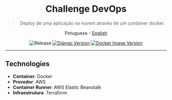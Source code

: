 <div align="center">

  # Challenge DevOps

  > Deploy de uma aplicação na nuvem através de um container docker.

  <a>Potuguese</a> -
  <a href="./README_en.md">English</a>

</div>

<div align="center" >

  ![Release](https://img.shields.io/github/v/release/jeff-pedro/challenge-devops?display_name=tag&include_prereleases&style=flat-square)
  [![Django Version](https://img.shields.io/badge/Django-3.1.5-blueviolet)](https://nodejs.org/download/)
  [![Docker Image Version](https://img.shields.io/docker/v/jeffersonps/aluraflix-api/latest)](https://hub.docker.com/repository/docker/jeffersonps/aluraflix-api/general)
 
</div>

---

## Technologies
- **Container**: Docker
- **Provedor**: AWS
- **Container Runner**: AWS Elastic Beanstalk
- **Infraestrutura**: Terraform